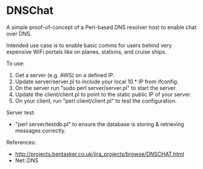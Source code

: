 # DNSChat

A simple proof-of-concept of a Perl-based DNS resolver host
to enable chat over DNS.

Intended use case is to enable basic comms for users behind very expensive
WiFi portals like on planes, stations, and cruise ships.

To use:
1) Get a server (e.g. AWS) on a defined IP.
2) Update server/server.pl to include your local 10.* IP from ifconfig.
3) On the server run "sudo perl server/server.pl" to start the server.
4) Update the client/client.pl to point to the static public IP of your
   server.
5) On your client, run "perl client/client.pl" to test the configuration.

Server test:
* "perl server/testdb.pl" to ensure the database is storing & retrieving
  messages correctly.

References:
* http://projects.bentasker.co.uk/jira_projects/browse/DNSCHAT.html
* Net::DNS
